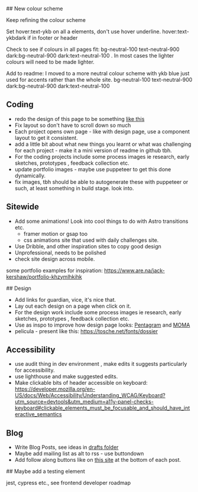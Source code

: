 ## New colour scheme

Keep refining the colour scheme

Set hover:text-ykb on all a elements, don't use hover underline. hover:text-ykbdark if in footer or header

Check to see if colours in all pages fit: bg-neutral-100 text-neutral-900 dark:bg-neutral-900 dark:text-neutral-100 . In most cases the lighter colours will need to be made lighter.

Add to readme:
I moved to a more neutral colour scheme with ykb blue just used for accents rather than the whole site.
bg-neutral-100 text-neutral-900 dark:bg-neutral-900 dark:text-neutral-100

## Coding

- redo the design of this page to be something [like this](https://www.emnuel.xyz/)
- Fix layout so don't have to scroll down so much
- Each project opens own page - like with design page, use a component layout to get it consistent.
- add a little bit about what new things you learnt or what was challenging for each project - make it a mini version of readme in github tbh.
- For the coding projects include some process images ie research, early sketches, prototypes , feedback collection etc.
- update portfolio images - maybe use puppeteer to get this done dynamically.
- fix images, tbh should be able to autogenerate these with puppeteer or such, at least something in build stage. look into.

## Sitewide

- Add some animations! Look into cool things to do with Astro transitions etc.
  - framer motion or gsap too
  - css animations site that used with daily challenges site.
- Use Dribble, and other inspiration sites to copy good design
- Unprofessional, needs to be polished
- check site design across mobile.

some portfolio examples for inspiration: https://www.are.na/jack-kershaw/portfolio-khzymlhkihk

## Design

- Add links for guardian, vice, it's nice that.
- Lay out each design on a page when click on it.
- For the design work include some process images ie research, early sketches, prototypes , feedback collection etc.
- Use as inspo to improve how design page looks: [Pentagram](https://www.pentagram.com/) and [MOMA](https://www.moma.org/calendar/exhibitions/5657s)
- pelicula - present like this: https://tosche.net/fonts/dossier

## Accessibility

- use audit thing in dev environment , make edits it suggests particularly for accessibility.
- use lighthouse and make suggested edits.
- Make clickable bits of header accessible on keyboard: https://developer.mozilla.org/en-US/docs/Web/Accessibility/Understanding_WCAG/Keyboard?utm_source=devtools&utm_medium=a11y-panel-checks-keyboard#clickable_elements_must_be_focusable_and_should_have_interactive_semantics

## Blog

- Write Blog Posts, see ideas in [drafts folder](src/pages/blog/_drafts)
- Maybe add mailing list as alt to rss - use buttondown
- Add follow along buttons like on [this site](https://manuelmoreale.com/pb-simone-silvestroni) at the bottom of each post.

## Maybe add a testing element

jest, cypress etc., see frontend developer roadmap
